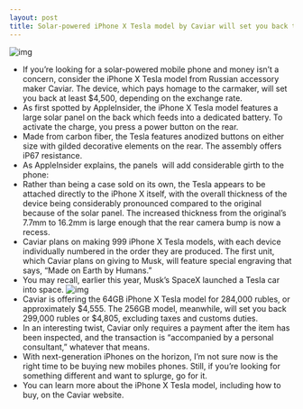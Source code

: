 ```yaml
---
layout: post
title: Solar-powered iPhone X Tesla model by Caviar will set you back thousands
---
```

![img](http://media.idownloadblog.com/wp-content/uploads/2018/05/iphone-x-tesla-model.jpg)
* If you’re looking for a solar-powered mobile phone and money isn’t a concern, consider the iPhone X Tesla model from Russian accessory maker Caviar. The device, which pays homage to the carmaker, will set you back at least $4,500, depending on the exchange rate.
* As first spotted by AppleInsider, the iPhone X Tesla model features a large solar panel on the back which feeds into a dedicated battery. To activate the charge, you press a power button on the rear.
* Made from carbon fiber, the Tesla features anodized buttons on either size with gilded decorative elements on the rear. The assembly offers iP67 resistance.
* As AppleInsider explains, the panels  will add considerable girth to the phone:
* Rather than being a case sold on its own, the Tesla appears to be attached directly to the iPhone X itself, with the overall thickness of the device being considerably pronounced compared to the original because of the solar panel. The increased thickness from the original’s 7.7mm to 16.2mm is large enough that the rear camera bump is now a recess.
* Caviar plans on making 999 iPhone X Tesla models, with each device individually numbered in the order they are produced. The first unit, which Caviar plans on giving to Musk, will feature special engraving that says, “Made on Earth by Humans.”
* You may recall, earlier this year, Musk’s SpaceX launched a Tesla car into space.
![img](http://media.idownloadblog.com/wp-content/uploads/2018/05/caviar-iphone-x-tesla.jpg)
* Caviar is offering the 64GB iPhone X Tesla model for 284,000 rubles, or approximately $4,555. The 256GB model, meanwhile, will set you back 299,000 rubles or $4,805, excluding taxes and customs duties.
* In an interesting twist, Caviar only requires a payment after the item has been inspected, and the transaction is “accompanied by a personal consultant,” whatever that means.
* With next-generation iPhones on the horizon, I’m not sure now is the right time to be buying new mobiles phones. Still, if you’re looking for something different and want to splurge, go for it.
* You can learn more about the iPhone X Tesla model, including how to buy, on the Caviar website.

